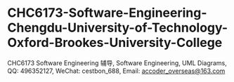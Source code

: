 # CHC6173-Software-Engineering-Chengdu-University-of-Technology-Oxford-Brookes-University-College
CHC6173 Software Engineering 辅导, Software Engineering, UML Diagrams, QQ: 496352127, WeChat: cestbon_688, Email: accoder_overseas@163.com
